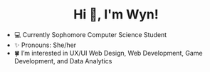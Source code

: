 <h1 align="center">Hi 👋, I'm Wyn!</h1>

- 💻 Currently Sophomore Computer Science Student
- ✨ Pronouns: She/her
- 🍀 I’m interested in UX/UI Web Design, Web Development, Game Development, and Data Analytics
